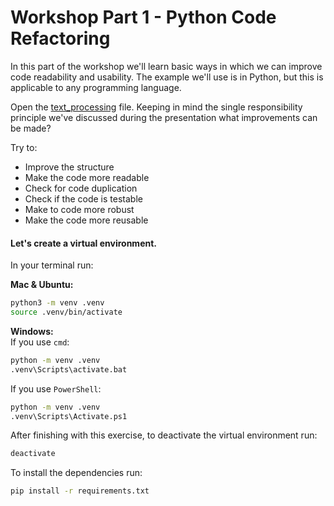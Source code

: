 # Workshop Part 1 - Python Code Refactoring

In this part of the workshop we'll learn basic ways in which we can improve code readability and usability. The example we'll use is in Python, but
this is applicable to any programming language.

Open the [text_processing](https://github.com/pyladiesams/Azure-functions-beginner-mar2020/blob/master/workshop/part1_refactoring/text_processing.py) file. Keeping in mind the single responsibility principle we've discussed during the presentation what improvements can be made?

Try to:

* Improve the structure
* Make the code more readable
* Check for code duplication
* Check if the code is testable
* Make to code more robust
* Make the code more reusable


#### Let's create a virtual environment.
In your terminal run:

**Mac & Ubuntu:**
```bash
python3 -m venv .venv
source .venv/bin/activate
```

**Windows:**\
If you use `cmd`:
```bash
python -m venv .venv
.venv\Scripts\activate.bat 
```

If you use `PowerShell`:
```bash
python -m venv .venv
.venv\Scripts\Activate.ps1 
```

After finishing with this exercise, to deactivate the virtual environment run:
```bash
deactivate
```

To install the dependencies run:
```bash
pip install -r requirements.txt
```
